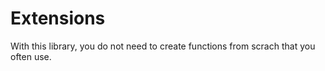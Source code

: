 # Extensions
With this library, you do not need to create functions from scrach that you often use.
